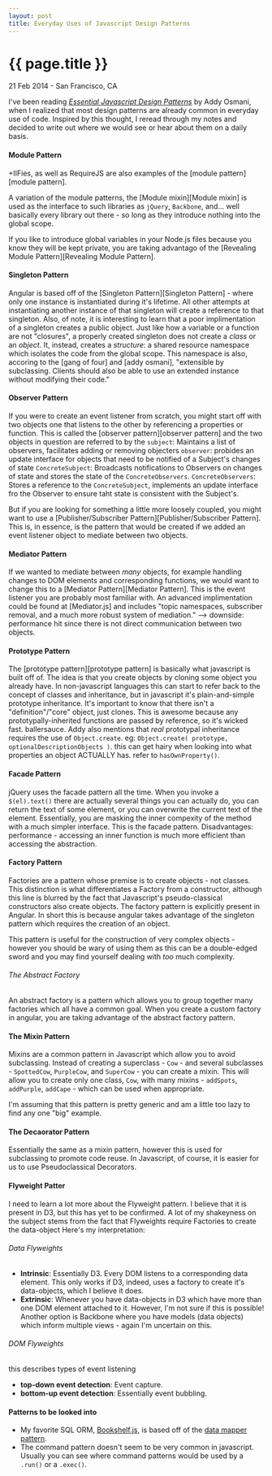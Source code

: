 ```yaml
---
layout: post
title: Everyday Uses of Javascript Design Patterns
---
```


{{ page.title }}
================

<p class="meta">21 Feb 2014 - San Francisco, CA</p>

I've been reading _[Essential Javascript Design Patterns][designs]_ by Addy Osmani, when I realized that most design patterns are already common in everyday use of code. Inspired by this thought, I reread through my notes and decided to write out where we would see or hear about them on a daily basis.

#### Module Pattern

+IIFies, as well as RequireJS are also examples of the [module pattern][module pattern].

A variation of the module patterns, the [Module mixin][Module mixin] is used as the interface to such libraries as `jQuery`, `Backbone`, and... well basically every library out there - so long as they introduce nothing into the global scope.

If you like to introduce global variables in your Node.js files because you know they will be kept private, you are taking advantago of the [Revealing Module Pattern][Revealing Module Pattern].

#### Singleton Pattern

Angular is based off of the [Singleton Pattern][Singleton Pattern] - where only one instance is instantiated during it's lifetime. All other attempts at instantiating another instance of that singleton will create a reference to that singleton. Also, of note, it is interesting to learn that a poor implimentation of a singleton creates a public object. Just like how a variable or a function are not "closures", a properly created singleton does not create a _class_ or an _object_. It, instead, creates a _structure_: a shared resource namespace which isolates the code from the global scope. This namespace is also, accoring to the [gang of four] and [addy osmani], "extensible by subclassing. Clients should also be able to use an extended instance without modifying their code."

#### Observer Pattern

If you were to create an event listener from scratch, you might start off with two objects one that listens to the other by referencing a properties or function. This is called the [observer pattern][observer pattern] and the two objects in question are referred to by the
`subject`:
  Maintains a list of observers, facilitates adding or removing objecters
`observer`:
  probides an update interface for objects that need to be notified of a Subject's changes of state
`ConcreteSubject`:
  Broadcasts notifications to Observers on changes of state and stores the state of the `ConcreteObservers`.
`ConcreteObservers`:
  Stores a reference to the `ConcreteSubject`, implements an update interface fro the Observer to ensure taht state is consistent with the Subject's.

But if you are looking for something a little more loosely coupled, you might want to use a [Publisher/Subscriber Pattern][Publisher/Subscriber Pattern]. This is, in essence, is the pattern that would be created if we added an event listener object to mediate between two objects.

#### Mediator Pattern

If we wanted to mediate between _many_ objects, for example handling changes to DOM elements and corresponding functions, we would want to change this to a [Mediator Pattern][Mediator Pattern]. This is the event listener you are probably most familiar with. An advanced implimentation could be found at [Mediator.js] and includes "topic namespaces, subscriber removal, and a much more robust system of mediation."
--> downside: performance hit since there is not direct communication between two objects.

#### Prototype Pattern

The [prototype pattern][prototype pattern] is basically what javascript is built off of. The idea is that you create objects by cloning some object you already have. In non-javascript languages this can start to refer back to the concept of classes and inheritance, but in javascript it's plain-and-simple prototype inheritance. It's important to know that there isn't a "definition"/"core" object, just clones. This is awesome because any prototypally-inherited functions are passed by reference, so it's wicked fast. ballersauce. Addy also mentions that _real_ prototypal inheritance requires the use of `Object.create`. eg: `Object.create( prototype, optionalDescriptionObjects )`. this can get hairy when looking into what properties an object ACTUALLY has. refer to `hasOwnProperty()`.

#### Facade Pattern

jQuery uses the facade pattern all the time. When you invoke a `$(el).text()` there are actually several things you can actually do, you can return the text of some element, or you can overwrite the current text of the element. Essentially, you are masking the inner compexity of the method with a much simpler interface. This is the facade pattern. Disadvantages: performance - accessing an inner function is much more efficient than accessing the abstraction.

#### Factory Pattern

Factories are a pattern whose premise is to create objects - not classes. This distinction is what differentiates a Factory from a constructor, although this line is blurred by the fact that Javascript's pseudo-classical constructors also create objects. The factory pattern is explicitly present in Angular. In short this is because angular takes advantage of the singleton pattern which requires the creation of an object.

This pattern is useful for the construction of very complex objects - however you should be wary of using them as this can be a double-edged sword and you may find yourself dealing with _too_ much complexity.

###### The Abstract Factory

An abstract factory is a pattern which allows you to group together many factories which all have a common goal. When you create a custom factory in angular, you are taking advantage of the abstract factory pattern.

#### The Mixin Pattern

Mixins are a common pattern in Javascript which allow you to avoid subclassing. Instead of creating a superclass - `Cow` - and several subclasses - `SpottedCow`, `PurpleCow`, and `SuperCow` - you can create a mixin. This will allow you to create only one class, `Cow`, with many mixins - `addSpots`, `addPurple`, `addCape` - which can be used when appropriate.

I'm assuming that this pattern is pretty generic and am a little too lazy to find any one "big" example.

#### The Decaorator Pattern

Essentially the same as a mixin pattern, however this is used for subclassing to promote code reuse. In Javascript, of course, it is easier for us to use Pseudoclassical Decorators.

#### Flyweight Patter

I need to learn a lot more about the Flyweight pattern. I believe that it is present in D3, but this has yet to be confirmed. A lot of my shakeyness on the subject stems from the fact that Flyweights require Factories to create the data-object Here's my interpretation:

###### Data Flyweights
+ __Intrinsic__: Essentially D3. Every DOM listens to a corresponding data element. This only works if D3, indeed, uses a factory to create it's data-objects, which I believe it does.
+ __Extrinsic__: Whenever you have data-objects in D3 which have more than one DOM element attached to it. However, I'm not sure if this is possible! Another option is Backbone where you have models (data objects) which inform multiple views - again I'm uncertain on this.

###### DOM Flyweights
this describes types of event listening

+ __top-down event detection__: Event capture.
+ __bottom-up event detection__: Essentially event bubbling.

#### Patterns to be looked into

+ My favorite SQL ORM, [Bookshelf.js][bookshelf], is based off of the [data mapper pattern][data mapper pattern].
+ The command pattern doesn't seem to be very common in javascript. Usually you can see where command patterns would be used by a `.run()` or a `.exec()`.

[bookshelf]: http://bookshelfjs.org/
[data mapper pattern]: http://en.wikipedia.org/wiki/Data_mapper_pattern
[designs]: http://addyosmani.com/resources/essentialjsdesignpatterns/book/
